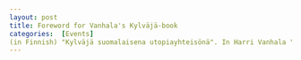 ```yaml
---
layout: post
title: Foreword for Vanhala's Kylväjä-book
categories:  [Events] 
(in Finnish) "Kylväjä suomalaisena utopiayhteisönä". In Harri Vanhala "Kommuuna Kylväjä - Amerikansuomalainen kolhoosi Donin aroilla", Migration Institute of Finland 2021.
---
```

